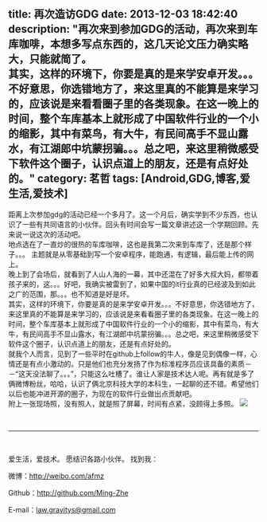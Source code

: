 title: 再次造访GDG
date: 2013-12-03 18:42:40
description: "再次来到参加GDG的活动，再次来到车库咖啡，本想多写点东西的，这几天论文压力确实略大，只能就简了。<br/>其实，这样的环境下，你要是真的是来学安卓开发。。。不好意思，你选错地方了，来这里真的不能算是来学习的，应该说是来看看圈子里的各类现象。在这一晚上的时间，整个车库基本上就形成了中国软件行业的一个小的缩影，其中有菜鸟，有大牛，有民间高手不显山露水，有江湖郎中坑蒙拐骗。。。总之吧，来这里稍微感受下软件这个圈子，认识点道上的朋友，还是有点好处的。"
category: 茗哲
tags: [Android,GDG,博客,爱生活,爱技术]
---

距离上次参加gdg的活动已经一个多月了。这一个月后，确实学到不少东西，也认识了一些有共同语言的小伙伴。回头有时间会写一篇文章讲述这一个学期回顾。先来说一说这次的活动吧。
<br/>
地点选在了一直炒的很热的车库咖啡，这也是我第二次来到车库了，还是那个样子。。。
主题就是从零基础到写一个安卓程序，能跑通，有逻辑，最后能上传的网上。
<br/>
晚上到了会场后，就看到了人山人海的一幕，其中还混在了好多大叔大妈，都带着孩子来的，这。。。好吧，我确实被雷到了，如果中国的it行业真的已经波及到如此之广的范围，那。。。也不知道是好是坏。
<br/>
其实，这样的环境下，你要是真的是来学安卓开发。。。不好意思，你选错地方了，来这里真的不能算是来学习的，应该说是来看看圈子里的各类现象。在这一晚上的时间，整个车库基本上就形成了中国软件行业的一个小的缩影，其中有菜鸟，有大牛，有民间高手不显山露水，有江湖郎中坑蒙拐骗。。。总之吧，来这里稍微感受下软件这个圈子，认识点道上的朋友，还是有点好处的。
<br/>
就我个人而言，见到了一些平时在github上follow的牛人，像是见到偶像一样，心情还是有点小激动的。只是他们也充分发扬了作为标准程序员应该具备的素质－－“这天没法聊了。。。”，只能这么吐槽了。谁让人家是技术达人呢。再有就是多了俩微博粉丝，哈哈，认识了俩北京科技大学的本科生，一起聊的还不错。希望他们以后也能冲进开源的圈子，为现在的软件行业做出点贡献吧。
<br/>
附上一张现场照，没有照人，就是照了屏幕，时间有点紧，没顾得上多照。
![](http://farm4.staticflickr.com/3753/11172038294_b6ee44f10e_b.jpg)

<br/>

***

<br/>

爱生活，爱技术。
愿结识各路小伙伴。
找到我：

微博：http://weibo.com/afmz

Github：http://github.com/Ming-Zhe

E-mail：law.gravitys@gmail.com 




